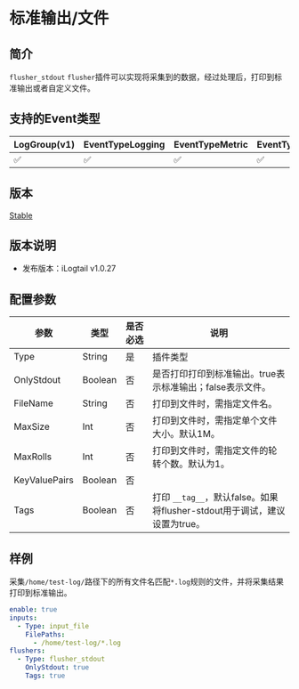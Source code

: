 # 标准输出/文件

## 简介

`flusher_stdout` `flusher`插件可以实现将采集到的数据，经过处理后，打印到标准输出或者自定义文件。

## 支持的Event类型

| LogGroup(v1) | EventTypeLogging | EventTypeMetric | EventTypeSpan |
| ------------ | ---------------- | --------------- | ------------- |
|      ✅      |      ✅           |       ✅        |      ✅       |

## 版本

[Stable](../../stability-level.md)

## 版本说明

* 发布版本：iLogtail v1.0.27

## 配置参数

| 参数            | 类型      | 是否必选 | 说明                                |
| ------------- | ------- | ---- | --------------------------------- |
| Type          | String  | 是    | 插件类型                              |
| OnlyStdout    | Boolean | 否    | 是否打印打印到标准输出。true表示标准输出；false表示文件。 |
| FileName      | String  | 否    | 打印到文件时，需指定文件名。                    |
| MaxSize       | Int     | 否    | 打印到文件时，需指定单个文件大小。默认1M。            |
| MaxRolls      | Int     | 否    | 打印到文件时，需指定文件的轮转个数。默认为1。           |
| KeyValuePairs | Boolean | 否    |                                   |
| Tags          | Boolean | 否    | 打印 `__tag__`，默认false。如果将flusher-stdout用于调试，建议设置为true。 |

## 样例

采集`/home/test-log/`路径下的所有文件名匹配`*.log`规则的文件，并将采集结果打印到标准输出。

```yaml
enable: true
inputs:
  - Type: input_file
    FilePaths: 
      - /home/test-log/*.log
flushers:
  - Type: flusher_stdout
    OnlyStdout: true
    Tags: true
```
